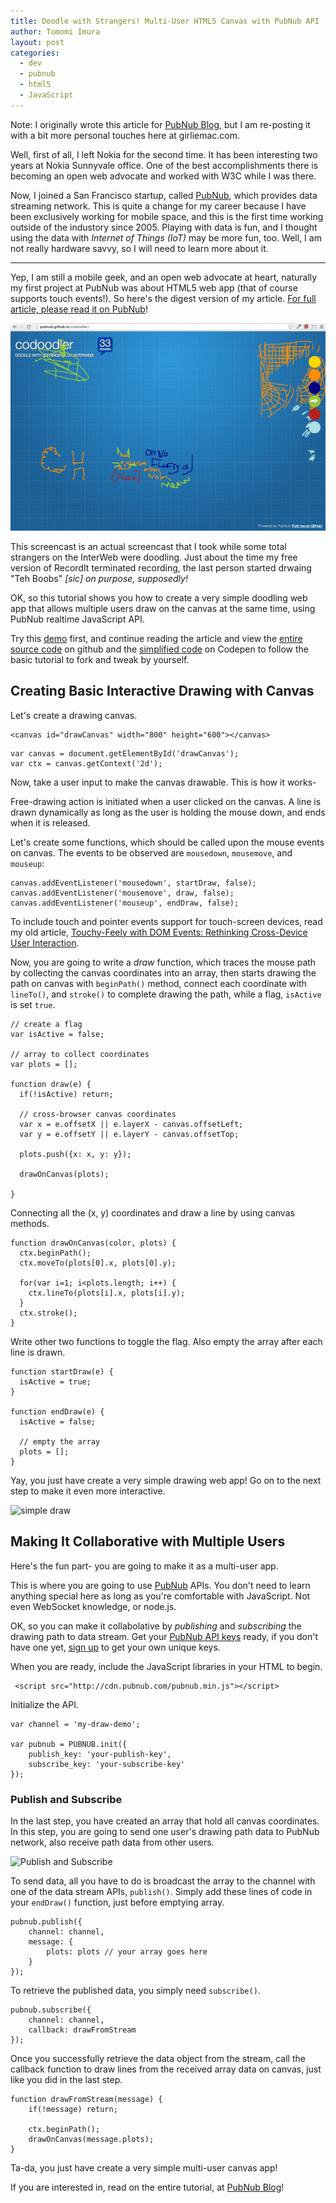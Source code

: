 ```yaml
---
title: Doodle with Strangers! Multi-User HTML5 Canvas with PubNub API
author: Tomomi Imura
layout: post
categories:
  - dev
  - pubnub
  - html5
  - JavaScript  
---
```


Note: I originally wrote this article for [PubNub Blog][pubnubBlog], but I am re-posting it with a bit more personal touches here at girliemac.com.

Well, first of all, I left Nokia for the second time. It has been interesting two years at Nokia Sunnyvale office. One of the best accomplishments there is becoming an open web advocate and worked with W3C while I was there.


Now, I joined a San Francisco startup, called [PubNub][pubnub], which provides data streaming network. This is quite a change for my career because I have been exclusively working for mobile space, and this is the first time working outside of the industory since 2005.
Playing with data is fun, and I thought using the data with *Internet of Things (IoT)* may be more fun, too. Well, I am not really hardware savvy, so I will need to learn more about it.

---

Yep, I am still a mobile geek, and an open web advocate at heart, naturally my first project at PubNub was about HTML5 web app (that of course supports touch events!). So here's the digest version of my article. [For full article, please read it on PubNub][pubnubBlog]!


![Screencast](/assets/images/articles/2014/09/doodle-realtime.gif "CoDoodler Screencast")

This screencast is an actual screencast that I took while some total strangers on the InterWeb were doodling. Just about the time my free version of RecordIt terminated recording, the last person started drwaing "Teh Boobs" *[sic] on purpose, supposedly!*

OK, so this tutorial shows you how to create a very simple doodling web app that allows multiple users draw on the canvas at the same time, using PubNub realtime JavaScript API.

Try this [demo][demo] first, and continue reading the article and view the [entire source code][code] on github and the [simplified code][simple] on Codepen to follow the basic tutorial to fork and tweak by yourself.


## Creating Basic Interactive Drawing with Canvas

Let's create a drawing canvas.

```
<canvas id="drawCanvas" width="800" height="600"></canvas>
```

```
var canvas = document.getElementById('drawCanvas');
var ctx = canvas.getContext('2d');
```

Now, take a user input to make the canvas drawable. This is how it works-

Free-drawing action is initiated when a user clicked on the canvas. A line is drawn dynamically as long as the user is holding the mouse down, and ends when it is released.

Let's create some functions, which should be called upon the mouse events on canvas. The events to be observed are `mousedown`, `mousemove`, and `mouseup`:

```
canvas.addEventListener('mousedown', startDraw, false);
canvas.addEventListener('mousemove', draw, false);
canvas.addEventListener('mouseup', endDraw, false);
```
To include touch and pointer events support for touch-screen devices, read my old article, [Touchy-Feely with DOM Events: Rethinking Cross-Device User Interaction][touch].


Now, you are going to write a *draw* function, which traces the mouse path by collecting the canvas coordinates into an array, then starts drawing the path on canvas with `beginPath()` method, connect each coordinate with `lineTo()`, and `stroke()` to complete drawing the path, while a flag, `isActive` is set `true`. 


```
// create a flag
var isActive = false;

// array to collect coordinates
var plots = [];

function draw(e) {
  if(!isActive) return;

  // cross-browser canvas coordinates
  var x = e.offsetX || e.layerX - canvas.offsetLeft;
  var y = e.offsetY || e.layerY - canvas.offsetTop;
 
  plots.push({x: x, y: y});
  
  drawOnCanvas(plots);
  
}
```

Connecting all the (x, y) coordinates and draw a line by using canvas methods.

```
function drawOnCanvas(color, plots) {
  ctx.beginPath();
  ctx.moveTo(plots[0].x, plots[0].y);
 
  for(var i=1; i<plots.length; i++) {
    ctx.lineTo(plots[i].x, plots[i].y);
  }
  ctx.stroke();
}
```

Write other two functions to toggle the flag. Also empty the array after each line is drawn.

```
function startDraw(e) {
  isActive = true;
}
	
function endDraw(e) {
  isActive = false;
  
  // empty the array
  plots = [];
} 
```

Yay, you just have create a very simple drawing web app! Go on to the next step to make it even more interactive. 

![simple draw](http://girliemac.com/assets/images/articles/2014/09/canvas-draw.png "simple draw")

## Making It Collaborative with Multiple Users

Here's the fun part- you are going to make it as a multi-user app.

This is where you are going to use [PubNub][pubnub] APIs. You don't need to learn anything special here as long as you're comfortable with JavaScript. Not even WebSocket knowledge, or node.js.

OK, so you can make it collabolative by *publishing* and *subscribing* the drawing path to data stream. Get your [PubNub API keys][admin] ready, if you don't have one yet, [sign up][signup] to get your own unique keys.

When you are ready, include the JavaScript libraries in your HTML to begin.

```
 <script src="http://cdn.pubnub.com/pubnub.min.js"></script>
```

Initialize the API.


```
var channel = 'my-draw-demo';
 
var pubnub = PUBNUB.init({
	publish_key: 'your-publish-key',
	subscribe_key: 'your-subscribe-key'
});
```

### Publish and Subscribe

In the last step, you have created an array that hold all canvas coordinates. In this step, you are going to send one user's drawing path data to PubNub network, also receive path data from other users.

![Publish and Subscribe](http://girliemac.com/assets/images/articles/2014/09/publish-subscribe.png "PubNub Data Stream")


To send data, all you have to do is broadcast the array to the channel with one of the data stream APIs, `publish()`. Simply add these lines of code in your `endDraw()` function, just before emptying array. 

```
pubnub.publish({
    channel: channel,
    message: { 
    	plots: plots // your array goes here
    } 
});
```

To retrieve the published data, you simply need `subscribe()`.

```
pubnub.subscribe({
	channel: channel,
  	callback: drawFromStream
});
```
Once you successfully retrieve the data object from the stream, call the callback function to draw lines from the received array data on canvas, just like you did in the last step.

```
function drawFromStream(message) {
  	if(!message) return;		
  	
  	ctx.beginPath();
  	drawOnCanvas(message.plots);
}
```


Ta-da, you just have create a very simple multi-user canvas app!

If you are interested in, read on the entire tutorial, at [PubNub Blog][pubnubBlog]!


[pubnubBlog]: http://www.pubnub.com/blog/multiuser-draw-html5-canvas-tutorial/
[pubnub]: http://www.pubnub.com

[demo]: http://pubnub.github.io/codoodler/
 
[code]: https://github.com/pubnub/codoodler
[simple]: http://codepen.io/girliemac/pen/Lxiwm
[canvas]: http://docs.webplatform.org/wiki/html/elements/canvas

[admin]: https://admin.pubnub.com/
[signup]: http://www.pubnub.com/get-started/

[touch]: http://girliemac.com/blog/2013/04/17/touchy-feely-with-dom-events-rethinking-cross-device-user-interaction/